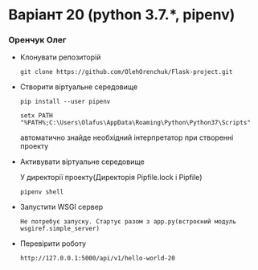 # Варіант 20 (python 3.7.*, pipenv)
### Оренчук Олег
* Клонувати репозиторій
    ```
    git clone https://github.com/OlehOrenchuk/Flask-project.git
    ``` 

* Створити віртуальне середовище 
    ```
    pip install --user pipenv
    ``` 
    ```
    setx PATH "%PATH%;C:\Users\Olafus\AppData\Roaming\Python\Python37\Scripts"
    ``` 
    автоматично знайде необхідний інтерпретатор при створенні проекту

* Активувати віртуальне середовище 

    У директорії проекту(Директорія Pipfile.lock і Pipfile) 
    ```
    pipenv shell
    ```
		
* Запустити WSGI сервер 
    ```
    Не потребує запуску. Стартує разом з app.py(встроєний модуль wsgiref.simple_server)
    ```
  
* Перевірити роботу
    ```
    http://127.0.0.1:5000/api/v1/hello-world-20
